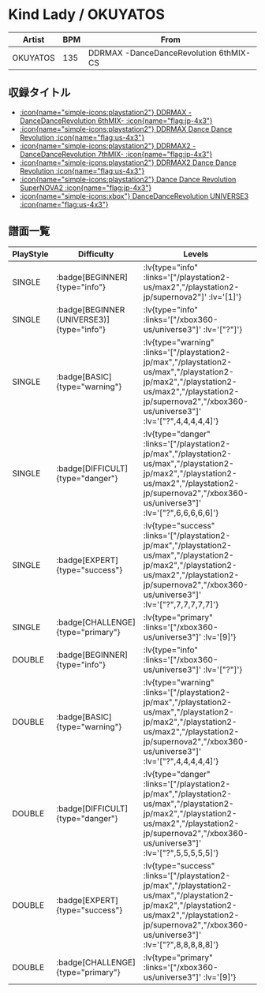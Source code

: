# Kind Lady / OKUYATOS

|Artist|BPM|From|
|------|---|----|
|OKUYATOS|135|DDRMAX -DanceDanceRevolution 6thMIX- CS|

## 収録タイトル

- [ :icon{name="simple-icons:playstation2"} DDRMAX -DanceDanceRevolution 6thMIX- :icon{name="flag:jp-4x3"} ](/playstation2-jp/max)
- [ :icon{name="simple-icons:playstation2"} DDRMAX Dance Dance Revolution :icon{name="flag:us-4x3"} ](/playstation2-us/max)
- [ :icon{name="simple-icons:playstation2"} DDRMAX2 -DanceDanceRevolution 7thMIX- :icon{name="flag:jp-4x3"} ](/playstation2-jp/max2)
- [ :icon{name="simple-icons:playstation2"} DDRMAX2 Dance Dance Revolution :icon{name="flag:us-4x3"} ](/playstation2-us/max2)
- [ :icon{name="simple-icons:playstation2"} Dance Dance Revolution SuperNOVA2 :icon{name="flag:jp-4x3"} ](/playstation2-jp/supernova2)
- [ :icon{name="simple-icons:xbox"} DanceDanceRevolution UNIVERSE3 :icon{name="flag:us-4x3"} ](/xbox360-us/universe3)

## 譜面一覧

|PlayStyle|Difficulty|Levels|Notes|Movie|
|---------|----------|------|-----|-----|
|SINGLE| :badge[BEGINNER]{type="info"} | :lv{type="info" :links='["/playstation2-us/max2","/playstation2-jp/supernova2"]' :lv='[1]'} |79/0||
|SINGLE| :badge[BEGINNER (UNIVERSE3)]{type="info"} | :lv{type="info" :links='["/xbox360-us/universe3"]' :lv='["?"]'} |74/0||
|SINGLE| :badge[BASIC]{type="warning"} | :lv{type="warning" :links='["/playstation2-jp/max","/playstation2-us/max","/playstation2-jp/max2","/playstation2-us/max2","/playstation2-jp/supernova2","/xbox360-us/universe3"]' :lv='["?",4,4,4,4,4]'} |152/21||
|SINGLE| :badge[DIFFICULT]{type="danger"} | :lv{type="danger" :links='["/playstation2-jp/max","/playstation2-us/max","/playstation2-jp/max2","/playstation2-us/max2","/playstation2-jp/supernova2","/xbox360-us/universe3"]' :lv='["?",6,6,6,6,6]'} |187/32||
|SINGLE| :badge[EXPERT]{type="success"} | :lv{type="success" :links='["/playstation2-jp/max","/playstation2-us/max","/playstation2-jp/max2","/playstation2-us/max2","/playstation2-jp/supernova2","/xbox360-us/universe3"]' :lv='["?",7,7,7,7,7]'} |231/36||
|SINGLE| :badge[CHALLENGE]{type="primary"} | :lv{type="primary" :links='["/xbox360-us/universe3"]' :lv='[9]'} |375/17||
|DOUBLE| :badge[BEGINNER]{type="info"} | :lv{type="info" :links='["/xbox360-us/universe3"]' :lv='["?"]'} |74/0||
|DOUBLE| :badge[BASIC]{type="warning"} | :lv{type="warning" :links='["/playstation2-jp/max","/playstation2-us/max","/playstation2-jp/max2","/playstation2-us/max2","/playstation2-jp/supernova2","/xbox360-us/universe3"]' :lv='["?",4,4,4,4,4]'} |140/14||
|DOUBLE| :badge[DIFFICULT]{type="danger"} | :lv{type="danger" :links='["/playstation2-jp/max","/playstation2-us/max","/playstation2-jp/max2","/playstation2-us/max2","/playstation2-jp/supernova2","/xbox360-us/universe3"]' :lv='["?",5,5,5,5,5]'} |173/15||
|DOUBLE| :badge[EXPERT]{type="success"} | :lv{type="success" :links='["/playstation2-jp/max","/playstation2-us/max","/playstation2-jp/max2","/playstation2-us/max2","/playstation2-jp/supernova2","/xbox360-us/universe3"]' :lv='["?",8,8,8,8,8]'} |231/8||
|DOUBLE| :badge[CHALLENGE]{type="primary"} | :lv{type="primary" :links='["/xbox360-us/universe3"]' :lv='[9]'} |375/1||
